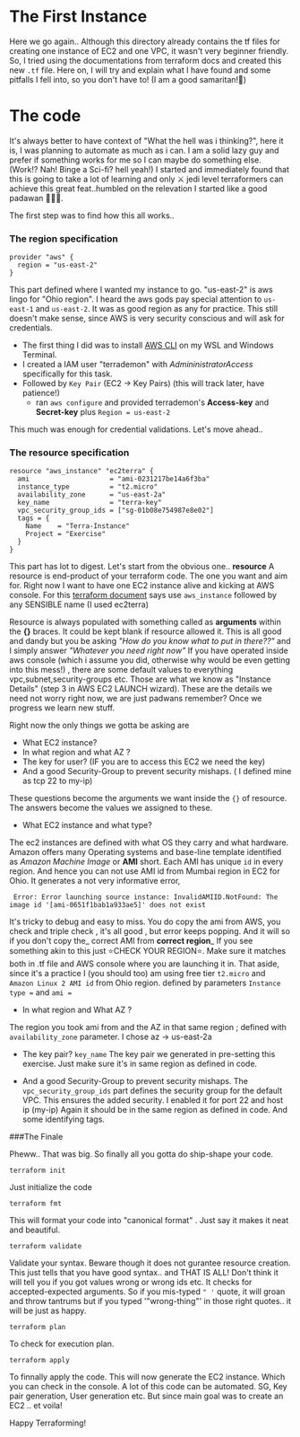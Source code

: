 # The First Instance

Here we go again..
Although this directory already contains the tf files for creating one instance of EC2 and one VPC, it wasn't very beginner friendly.
So,
I tried using the documentations from terraform docs and created this new `.tf` file.
Here on, I will try and explain what I have found and some pitfalls I fell into, so you don't have to! (I am a good samaritan!:person_in_tuxedo:)

# The code

It's always better to have context of "What the hell was i thinking?", here it is,
I was planning to automate as much as i can. I am a solid lazy guy and prefer if something works for me so I can maybe do something else. (Work!? Nah! Binge a Sci-fi? hell yeah!)
I started and immediately found that this is going to take a lot of learning and only ⚔️ jedi level terraformers can achieve this great feat..humbled on the relevation I started like
a good padawan 👨🏼‍🎓.

The first step was to find how this all works..

### The region specification
```HCL
provider "aws" {
  region = "us-east-2"
}
```
This part defined where I wanted my instance to go. "us-east-2" is aws lingo for "Ohio region". I heard the aws gods pay special attention to `us-east-1` and `us-east-2`.
It was as good region as any for practice. 
This still doesn't make sense, since AWS is very security conscious and will ask for credentials.
- The first thing I did was to install [AWS CLI](https://docs.aws.amazon.com/cli/latest/userguide/getting-started-install.html) on my WSL and Windows Terminal.
- I created a IAM user "terrademon" with _AdmininistratorAccess_ specifically for this task.
- Followed by `Key Pair` (EC2 -> Key Pairs) (this will track later, have patience!)
  - ran `aws configure` and provided terrademon's **Access-key** and **Secret-key** plus `Region = us-east-2` 

This much was enough for credential validations. Let's move ahead..

### The resource specification
```HCL
resource "aws_instance" "ec2terra" {
  ami                    = "ami-0231217be14a6f3ba"
  instance_type          = "t2.micro"
  availability_zone      = "us-east-2a"
  key_name               = "terra-key"
  vpc_security_group_ids = ["sg-01b08e754987e8e02"]
  tags = {
    Name    = "Terra-Instance"
    Project = "Exercise"
  }
}
```
This part has lot to digest. Let's start from the obvious one.. **resource**
A resource is end-product of your terraform code. The one you want and aim for. Right now I want to have one EC2 instance alive and kicking at AWS console.
For this [terraform document](https://registry.terraform.io/providers/hashicorp/aws/latest/docs/resources/instance) says use `aws_instance` followed by any SENSIBLE name (I used ec2terra)

Resource is always populated with something called as **arguments** within the **{}** braces. It could be kept blank if resource allowed it. This is all good and dandy but you be
asking _"How do you know what to put in there??"_ and I simply answer _"Whatever you need right now"_
If you have operated inside aws console (which i assume you did, otherwise why would be even getting into this mess!) , there are some default values to everything vpc,subnet,security-groups etc.
Those are what we know as "Instance Details" (step 3 in AWS EC2 LAUNCH wizard). These are the details we need not worry right now, we are just padwans remember? Once we progress
we learn new stuff.

Right now the only things we gotta be asking are
 - What EC2 instance? 
 - In what region and what AZ ?
 - The key for user? (IF you are to access this EC2 we need the key)
 - And a good Security-Group to prevent security mishaps. ( I defined mine as tcp 22 to my-ip)

These questions become the arguments we want inside the `{}` of resource. The answers become the values we assigned to these. 

- What EC2 instance and what type?

The ec2 instances are defined with what OS they carry and what hardware. Amazon offers many Operating systems and base-line template identified as _Amazon Machine Image_ or **AMI**
short. Each AMI has unique `id` in every region. And hence you can not use AMI id from Mumbai region in EC2 for Ohio. It generates a not very informative error,
 ```HCL
  Error: Error launching source instance: InvalidAMIID.NotFound: The image id '[ami-0651f1bab1a933ae5]' does not exist
  ```
It's tricky to debug and easy to miss. You do copy the ami from AWS, you check and triple check , it's all good , but error keeps popping. And it will so if you don't copy the_
correct AMI from **correct region**_  If you see something akin to this just ⭐CHECK YOUR REGION⭐. Make sure it matches both in .tf file and AWS console where you are launching it in.
That aside, since it's a practice I (you should too) am using free tier `t2.micro` and `Amazon Linux 2 AMI id` from Ohio region.
defined by parameters `Instance type =` and `ami =` 

- In what region and What AZ ? 

The region you took ami from and the AZ in that same region ; defined with `availability_zone` parameter. I chose az -> us-east-2a 

- The key pair? `key_name`
The key pair we generated in pre-setting this exercise. Just make sure it's in same region as defined in code.

- And a good Security-Group to prevent security mishaps.
The `vpc_security_group_ids` part defines the security group for the default VPC. This ensures the added security. I enabled it for port 22 and host ip (my-ip)
Again it should be in the same region as defined in code.
And some identifying tags.


###The Finale

Pheww.. 
That was big. So finally all you gotta do ship-shape your code.
```HCL
terraform init
```
Just initialize the code 

```HCL
terraform fmt
```

This will format your code into "canonical format" . Just say it makes it neat and beautiful.

```HCL
terraform validate
```
Validate your syntax. Beware though it does not gurantee resource creation. This just tells that you have good syntax.. and THAT IS ALL! Don't think it will tell you if you got
values wrong or wrong ids etc. It checks for accepted-expected arguments. So if you mis-typed  `" '` quote, it will groan and throw tantrums but if you typed '"wrong-thing"' in those
right quotes.. it will be just as happy. 

```HCL
terraform plan
```
To check for execution plan. 

```HCL
terraform apply
```

To finnally apply the code. This will now generate the EC2 instance. Which you can check in the console.
A lot of this code can be automated.
SG, Key pair generation, User generation etc. But since main goal was to create an EC2 .. et voila! 

Happy Terraforming!



